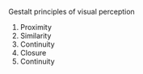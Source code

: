 Gestalt principles of visual perception

1. Proximity
1. Similarity
1. Continuity
1. Closure
1. Continuity